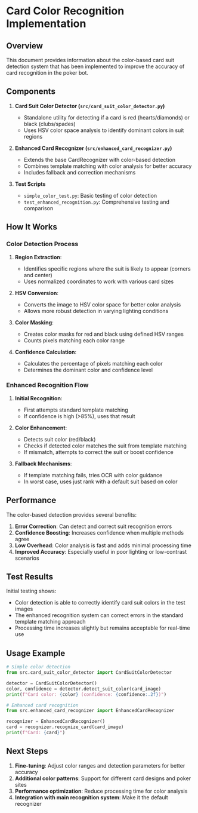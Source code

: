 # Card Color Recognition Implementation

## Overview

This document provides information about the color-based card suit detection system that has been implemented to improve the accuracy of card recognition in the poker bot.

## Components

1. **Card Suit Color Detector (`src/card_suit_color_detector.py`)**
   - Standalone utility for detecting if a card is red (hearts/diamonds) or black (clubs/spades)
   - Uses HSV color space analysis to identify dominant colors in suit regions

2. **Enhanced Card Recognizer (`src/enhanced_card_recognizer.py`)**
   - Extends the base CardRecognizer with color-based detection
   - Combines template matching with color analysis for better accuracy
   - Includes fallback and correction mechanisms

3. **Test Scripts**
   - `simple_color_test.py`: Basic testing of color detection
   - `test_enhanced_recognition.py`: Comprehensive testing and comparison

## How It Works

### Color Detection Process

1. **Region Extraction**:
   - Identifies specific regions where the suit is likely to appear (corners and center)
   - Uses normalized coordinates to work with various card sizes

2. **HSV Conversion**:
   - Converts the image to HSV color space for better color analysis
   - Allows more robust detection in varying lighting conditions

3. **Color Masking**:
   - Creates color masks for red and black using defined HSV ranges
   - Counts pixels matching each color range

4. **Confidence Calculation**:
   - Calculates the percentage of pixels matching each color
   - Determines the dominant color and confidence level

### Enhanced Recognition Flow

1. **Initial Recognition**:
   - First attempts standard template matching
   - If confidence is high (>85%), uses that result

2. **Color Enhancement**:
   - Detects suit color (red/black)
   - Checks if detected color matches the suit from template matching
   - If mismatch, attempts to correct the suit or boost confidence

3. **Fallback Mechanisms**:
   - If template matching fails, tries OCR with color guidance
   - In worst case, uses just rank with a default suit based on color

## Performance

The color-based detection provides several benefits:

1. **Error Correction**: Can detect and correct suit recognition errors
2. **Confidence Boosting**: Increases confidence when multiple methods agree
3. **Low Overhead**: Color analysis is fast and adds minimal processing time
4. **Improved Accuracy**: Especially useful in poor lighting or low-contrast scenarios

## Test Results

Initial testing shows:

- Color detection is able to correctly identify card suit colors in the test images
- The enhanced recognition system can correct errors in the standard template matching approach
- Processing time increases slightly but remains acceptable for real-time use

## Usage Example

```python
# Simple color detection
from src.card_suit_color_detector import CardSuitColorDetector

detector = CardSuitColorDetector()
color, confidence = detector.detect_suit_color(card_image)
print(f"Card color: {color} (confidence: {confidence:.2f})")

# Enhanced card recognition
from src.enhanced_card_recognizer import EnhancedCardRecognizer

recognizer = EnhancedCardRecognizer()
card = recognizer.recognize_card(card_image)
print(f"Card: {card}")
```

## Next Steps

1. **Fine-tuning**: Adjust color ranges and detection parameters for better accuracy
2. **Additional color patterns**: Support for different card designs and poker sites
3. **Performance optimization**: Reduce processing time for color analysis
4. **Integration with main recognition system**: Make it the default recognizer
